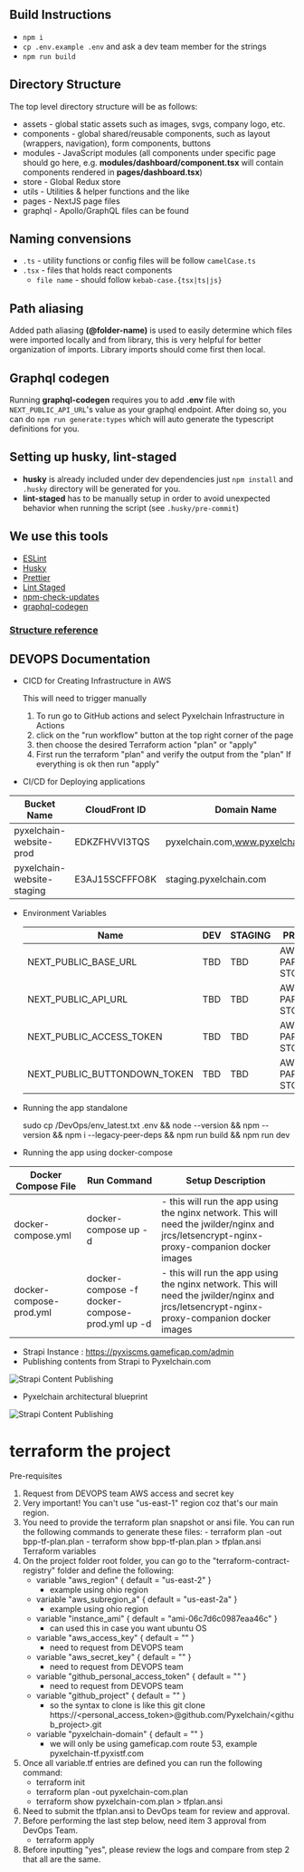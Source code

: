 ## Build Instructions 
 
- `npm i`
- `cp .env.example .env` and ask a dev team member for the strings
- `npm run build`

## Directory Structure

The top level directory structure will be as follows:

- assets - global static assets such as images, svgs, company logo, etc.
- components - global shared/reusable components, such as layout (wrappers, navigation), form components, buttons
- modules - JavaScript modules (all components under specific page should go here, e.g. **modules/dashboard/component.tsx** will contain components rendered in **pages/dashboard.tsx**)
- store - Global Redux store
- utils - Utilities & helper functions and the like
- pages - NextJS page files
- graphql - Apollo/GraphQL files can be found

## Naming convensions

- `.ts` - utility functions or config files will be follow `camelCase.ts`
- `.tsx` - files that holds react components
  - `file name` - should follow `kebab-case.{tsx|ts|js}`

## Path aliasing

Added path aliasing **(@folder-name)** is used to easily determine which files were imported locally and from library, this is very helpful for better organization of imports. Library imports should come first then local.

## Graphql codegen

Running **graphql-codegen** requires you to add **.env** file with `NEXT_PUBLIC_API_URL`'s value as your graphql endpoint. After doing so, you can do `npm run generate:types` which will auto generate the typescript definitions for you.

## Setting up husky, lint-staged

- **husky** is already included under dev dependencies just `npm install` and `.husky` directory will be generated for you.
- **lint-staged** has to be manually setup in order to avoid unexpected behavior when running the script (see `.husky/pre-commit`)

## We use this tools

- [ESLint](https://eslint.org/docs/user-guide/configuring/)
- [Husky](https://typicode.github.io/husky/#/)
- [Prettier](https://prettier.io/)
- [Lint Staged](https://github.com/okonet/lint-staged)
- [npm-check-updates](https://www.npmjs.com/package/npm-check-updates)
- [graphql-codegen](https://www.graphql-code-generator.com/)

### [Structure reference](https://www.taniarascia.com/react-architecture-directory-structure)

## DEVOPS Documentation

- CICD for Creating Infrastructure in AWS 

   This will need to trigger manually

  1.  To run  go to GitHub actions and select Pyxelchain Infrastructure in Actions
  2.  click on the "run workflow" button at the top right corner of the page
  3.  then choose the desired  Terraform action "plan" or "apply"
  4.   First run the terraform "plan" and verify the  output from the "plan" If everything is ok  then run "apply" 

- CI/CD for Deploying applications

|    Bucket Name             | CloudFront ID  |       Domain Name                 |  Deployment Type   |
|----------------------------|----------------|-----------------------------------|------------------  |
| pyxelchain-website-prod    | EDKZFHVVI3TQS  | pyxelchain.com,www.pyxelchain.com | s3 with cloudfront |
| pyxelchain-website-staging | E3AJ15SCFFFO8K | staging.pyxelchain.com            | s3 with cloudfront |

- Environment Variables
  
  | Name | DEV |  STAGING | PROD |
  | --- | --- | --- | --- |
  | NEXT_PUBLIC_BASE_URL | TBD | TBD | AWS PARAM STORE |
  | NEXT_PUBLIC_API_URL | TBD | TBD | AWS PARAM STORE |
  | NEXT_PUBLIC_ACCESS_TOKEN | TBD | TBD | AWS PARAM STORE |
  | NEXT_PUBLIC_BUTTONDOWN_TOKEN | TBD | TBD | AWS PARAM STORE |  
  
- Running the app standalone
 
  sudo cp /DevOps/env_latest.txt .env && node --version && npm --version && npm i --legacy-peer-deps && npm run build && npm run dev
  
- Running the app using docker-compose
  
| Docker Compose File | Run Command |  Setup Description |
| --- | --- | --- |
| docker-compose.yml | docker-compose up -d | - this will run the app using the nginx network. This will need the jwilder/nginx and jrcs/letsencrypt-nginx-proxy-companion docker images |
| docker-compose-prod.yml | docker-compose -f docker-compose-prod.yml up -d | - this will run the app using the nginx network. This will need the jwilder/nginx and jrcs/letsencrypt-nginx-proxy-companion docker images |


- Strapi Instance : https://pyxiscms.gameficap.com/admin
- Publishing contents from Strapi to Pyxelchain.com


![Strapi Content Publishing](/../main/DevOps/docs_images/strapi_publish_content.png?raw=true)

- Pyxelchain architectural blueprint 

![Strapi Content Publishing](/../main/DevOps/docs_images/pyxelchain_archi_blueprint.png?raw=true)

# terraform the project
Pre-requisites
1.  Request from DEVOPS team AWS access and secret key
2.  Very important! You can't use "us-east-1" region coz that's our main region.
3.  You need to provide the terraform plan snapshot or ansi file. You can run the following
     commands to generate these files:
         - terraform plan -out bpp-tf-plan.plan
         - terraform show bpp-tf-plan.plan > tfplan.ansi
Terraform variables
1. On the project folder root folder, you can go to the "terraform-contract-registry" folder and define the following:
   - variable "aws_region" { default = "us-east-2" } 
      - example using ohio region
   - variable "aws_subregion_a" { default = "us-east-2a" }
      - example using ohio region
   - variable "instance_ami"  { default = "ami-06c7d6c0987eaa46c" }
      - can used this in case you want ubuntu OS
   - variable "aws_access_key" { default = "" }
      - need to request from DEVOPS team
   - variable "aws_secret_key" { default = "" }
      - need to request from DEVOPS team 
   - variable "github_personal_access_token" { default = "" }
      - need to request from DEVOPS team
   - variable "github_project" { default = "" }
      - so the syntax to clone is like this git clone https://<personal_access_token>@github.com/Pyxelchain/<github_project>.git
   - variable "pyxelchain-domain" { default = "" }
      - we will only be using gameficap.com route 53, example pyxelchain-tf.pyxistf.com
2. Once all variable.tf entries are defined you can run the following command:
   - terraform init
   - terraform plan -out pyxelchain-com.plan
   - terraform show pyxelchain-com.plan > tfplan.ansi
3. Need to submit the tfplan.ansi to DevOps team for review and approval.
4. Before performing the last step below, need item 3 approval from DevOps Team.
   - terraform apply
5. Before inputting "yes", please review the logs and compare from step 2 that all are the same.
